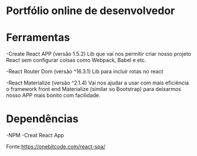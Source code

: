 # Portfólio online de desenvolvedor

# Ferramentas

-Create React APP (versão 1.5.2)
Lib que vai nos permitir criar nosso projeto React sem configurar coisas como Webpack, Babel e etc.

-React Router Dom (versão ^16.3.1)
Lib para incluir rotas no react

-React Materialize (versão ^2.1.4)
Vai nos ajudar a usar com mais eficiência o framework front end Materialize (similar so Bootstrap) para deixarmos nosso APP mais bonito com facilidade.

# Dependências
-NPM
-Creat React App

Fonte:https://onebitcode.com/react-spa/
